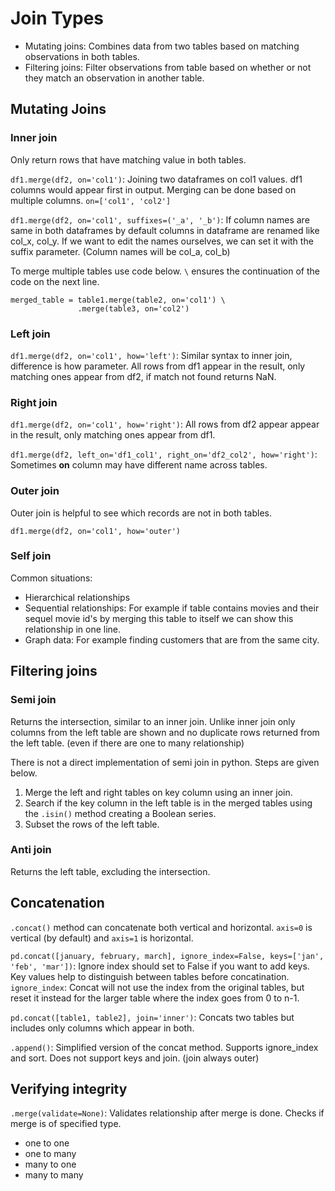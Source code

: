 # Join Types

- Mutating joins: Combines data from two tables based on matching observations in both tables.
- Filtering joins: Filter observations from table based on whether or not they match an observation in another table.

## Mutating Joins
### Inner join

Only return rows that have matching value in both tables. 

`df1.merge(df2, on='col1')`: Joining two dataframes on col1 values. df1 columns would appear first in output. Merging can be done based on multiple columns. `on=['col1', 'col2']`

`df1.merge(df2, on='col1', suffixes=('_a', '_b')`: If column names are same in both dataframes by default columns in
dataframe are renamed like col_x, col_y. If we want to edit the names ourselves, we can set it with the suffix parameter. 
(Column names will be col_a, col_b) 

To merge multiple tables use code below. `\` ensures the continuation of the code on the next line.

```
merged_table = table1.merge(table2, on='col1') \
               .merge(table3, on='col2')
```

### Left join

`df1.merge(df2, on='col1', how='left')`: Similar syntax to inner join, difference is how parameter. All rows from df1 appear in the result, only matching ones appear from df2, if match not found returns NaN. 

### Right join

`df1.merge(df2, on='col1', how='right')`: All rows from df2 appear appear in the result, only matching ones appear from df1.

`df1.merge(df2, left_on='df1_col1', right_on='df2_col2', how='right')`: Sometimes **on** column may have different name across tables. 

### Outer join

Outer join is helpful to see which records are not in both tables. 

`df1.merge(df2, on='col1', how='outer')`

### Self join

Common situations:

- Hierarchical relationships
- Sequential relationships: For example if table contains movies and their sequel movie id's by merging this table to itself we can show this relationship in one line.
- Graph data: For example finding customers that are from the same city. 

## Filtering joins
### Semi join

Returns the intersection, similar to an inner join. Unlike inner join only columns from the left table are shown and no duplicate rows returned from the left table. (even if there are one to many relationship)

There is not a direct implementation of semi join in python. Steps are given below.

1. Merge the left and right tables on key column using an inner join.
2. Search if the key column in the left table is in the merged tables using the `.isin()` method creating a Boolean series.
3. Subset the rows of the left table.

### Anti join

Returns the left table, excluding the intersection.

## Concatenation

`.concat()` method can concatenate both vertical and horizontal. `axis=0` is vertical (by default) and `axis=1` is horizontal. 

`pd.concat([january, february, march], ignore_index=False, keys=['jan', 'feb', 'mar'])`: Ignore index should set to False if you want to add keys. Key values help to distinguish between tables before concatination. `ignore_index`: Concat will not use the index from the original tables, but reset it instead for the larger table where the index goes from 0 to n-1.

`pd.concat([table1, table2], join='inner')`: Concats two tables but includes only columns which appear in both. 

`.append()`: Simplified version of the concat method. Supports ignore_index and sort. Does not support keys and join. (join always outer)

## Verifying integrity

`.merge(validate=None)`: Validates relationship after merge is done. Checks if merge is of specified type.

- one to one
- one to many
- many to one
- many to many
